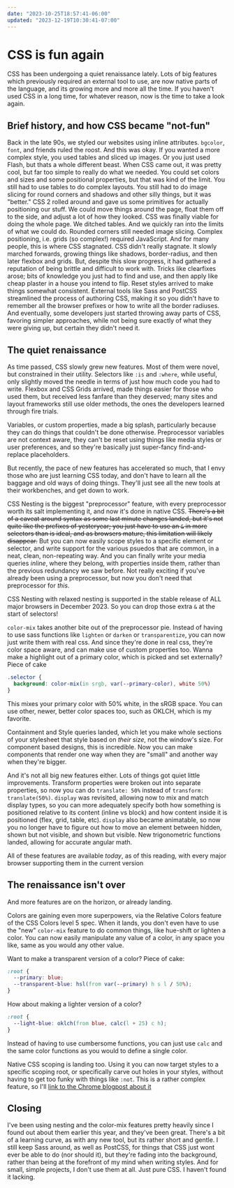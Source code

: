 ```yaml
---
date: "2023-10-25T18:57:41-06:00"
updated: "2023-12-19T10:30:41-07:00"
---
```


# CSS is fun again

CSS has been undergoing a quiet renaissance lately. Lots of big features which previously required an external tool to use, are now native parts of the language, and its growing more and more all the time. If you haven't used CSS in a long time, for whatever reason, now is the time to take a look again.

## Brief history, and how CSS became "not-fun"

Back in the late 90s, we styled our websites using inline attributes. `bgcolor`, `font`, and friends ruled the roost. And this was okay. If you wanted a more complex style, you used tables and sliced up images. Or you just used Flash, but thats a whole different beast. When CSS came out, it was pretty cool, but far too simple to really do what we needed. You could set colors and sizes and some positional properties, but that was kind of the limit. You still had to use tables to do complex layouts. You still had to do image slicing for round corners and shadows and other silly things, but it was "better." CSS 2 rolled around and gave us some primitives for actually positioning our stuff. We could move things around the page, float them off to the side, and adjust a lot of how they looked. CSS was finally viable for doing the whole page. We ditched tables. And we quickly ran into the limits of what we could do. Rounded corners still needed image slicing. Complex positioning, i.e. grids (so complex!) required JavaScript. And for many people, this is where CSS stagnated.
CSS didn't really stagnate. It slowly marched forwards, growing things like shadows, border-radius, and then later flexbox and grids. But, despite this slow progress, it had gathered a reputation of being brittle and difficult to work with. Tricks like clearfixes arose; bits of knowledge you just had to find and use, and then apply like cheap plaster in a house you intend to flip. Reset styles arrived to make things somewhat consistent. External tools like Sass and PostCSS streamlined the process of authoring CSS, making it so you didn't have to remember all the browser prefixes or how to write all the border radiuses. And eventually, some developers just started throwing away parts of CSS, favoring simpler approaches, while not being sure exactly of what they were giving up, but certain they didn't need it.

## The quiet renaissance

As time passed, CSS slowly grew new features. Most of them were novel, but constrained in their utility. Selectors like `:is` and `:where`, while useful, only slightly moved the needle in terms of just how much code you had to write. Flexbox and CSS Grids arrived, made things easier for those who used them, but received less fanfare than they deserved; many sites and layout frameworks still use older methods, the ones the developers learned through fire trials.

Variables, or custom properties, made a big splash, particularly because they can do things that couldn't be done otherwise. Preprocessor variables are not context aware, they can't be reset using things like media styles or user preferences, and so they're basically just super-fancy find-and-replace placeholders.

But recently, the pace of new features has accelerated so much, that I envy those who are just learning CSS today, and don't have to learn all the baggage and old ways of doing things. They'll just see all the new tools at their workbenches, and get down to work.

CSS Nesting is the biggest "preprocessor" feature, with every preprocessor worth its salt implementing it, and now it's done in native CSS. ~~There's a bit of a caveat around syntax as some last minute changes landed, but it's not quite like the prefixes of yesteryear; you just have to use an `&` in more selectors than is ideal, and as browsers mature, this limitation will likely disappear.~~ But you can now easily scope styles to a specific element or selector, and write support for the various psuedos that are common, in a neat, clean, non-repeating way. And you can finally write your media queries _inline_, where they belong, with properties inside them, rather than the previous redundancy we saw before. Not really exciting if you've already been using a preprocessor, but now you don't need that preprocessor for _this_.

<md-note icon='🎉' color='green'>

CSS Nesting with relaxed nesting is supported in the stable release of ALL major browsers in December 2023. So you can drop those extra `&` at the start of selectors!

</md-note>

`color-mix` takes another bite out of the preprocessor pie. Instead of having to use sass functions like `lighten` or `darken` or `transparentize`, you can now just write them with real css. And since they're done in real css, they're color space aware, and can make use of custom properties too. Wanna make a highlight out of a primary color, which is picked and set externally? Piece of cake

```css
.selector {
  background: color-mix(in srgb, var(--primary-color), white 50%)
}
```

This mixes your primary color with 50% white, in the sRGB space. You can use other, newer, better color spaces too, such as OKLCH, which is my favorite.

Containment and Style queries landed, which let you make whole sections of your stylesheet that style based on _their size_, not the window's size. For component based designs, this is incredible. Now you can make components that render one way when they are "small" and another way when they're bigger.

And it's not all big new features either. Lots of things got quiet little improvements. Transform properties were broken out into separate properties, so now you can do `translate: 50%` instead of `transform: translate(50%)`. `display` was revisited, allowing now to mix and match display types, so you can more adequately specify both how something is positioned relative to its content (inline vs block) and how content inside it is positioned (flex, grid, table, etc). `display` also became animatable, so now you no longer have to figure out how to move an element between hidden, shown but not visible, and shown but visible. New trigonometric functions landed, allowing for accurate angular math.

All of these features are available _today_, as of this reading, with every major browser supporting them in the current version

## The renaissance isn't over

And more features are on the horizon, or already landing.

Colors are gaining even more superpowers, via the Relative Colors feature of the CSS Colors level 5 spec. When it lands, you don't even have to use the "new" `color-mix` feature to do common things, like hue-shift or lighten a color. You can now easily manipulate any value of a color, in any space you like, same as you would any other value.

Want to make a transparent version of a color? Piece of cake:

```css
:root {
  --primary: blue;
  --transparent-blue: hsl(from var(--primary) h s l / 50%);
}
```

How about making a lighter version of a color?

```css
:root {
  --light-blue: oklch(from blue, calc(l + 25) c h);
}
```

Instead of having to use cumbersome functions, you can just use `calc` and the same color functions as you would to define a single color.

Native CSS scoping is landing too. Using it you can now target styles to a specific scoping root, or specifically carve out holes in your styles, without having to get too funky with things like `:not`. This is a rather complex feature, so I'll [link to the Chrome blogpost about it](https://developer.chrome.com/blog/new-in-chrome-118/#css-scope)

## Closing

I've been using nesting and the color-mix features pretty heavily since I found out about them earlier this year, and they've been great. There's a bit of a learning curve, as with any new tool, but its rather short and gentle. I still keep Sass around, as well as PostCSS, for things that CSS just wont ever be able to do (nor should it), but they're fading into the background, rather than being at the forefront of my mind when writing styles.
And for small, simple projects, I don't use them at all. Just pure CSS. I haven't found it lacking.
